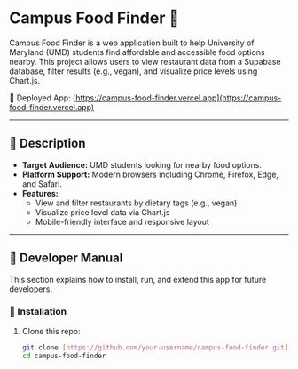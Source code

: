 # Campus Food Finder 🍔

Campus Food Finder is a web application built to help University of Maryland (UMD) students find affordable and accessible food options nearby. This project allows users to view restaurant data from a Supabase database, filter results (e.g., vegan), and visualize price levels using Chart.js.

📍 Deployed App: [https://campus-food-finder.vercel.app](https://campus-food-finder.vercel.app)

---

## 🧭 Description

- **Target Audience:** UMD students looking for nearby food options.
- **Platform Support:** Modern browsers including Chrome, Firefox, Edge, and Safari.
- **Features:**
  - View and filter restaurants by dietary tags (e.g., vegan)
  - Visualize price level data via Chart.js
  - Mobile-friendly interface and responsive layout

---

## 📘 Developer Manual

This section explains how to install, run, and extend this app for future developers.

### 🔧 Installation

1. Clone this repo:
   ```bash
   git clone [https://github.com/your-username/campus-food-finder.git](https://github.com/SuperJoeTendo/campus-food-finder)
   cd campus-food-finder
